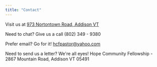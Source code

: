 ```yaml
---
title: "Contact"
---
```


Visit us at [973 Nortontown Road, Addison VT](https://www.google.com/maps?q=973+Nortontown+Road,+Addison,+VT,+USA)

Need to chat? Give us a call (802) 349 - 9380

Prefer email? Go for it! hcfpastor@yahoo.com

Need to send us a letter? We're all eyes! Hope Community Fellowship - 2867 Mountain Road, Addison VT 05491
